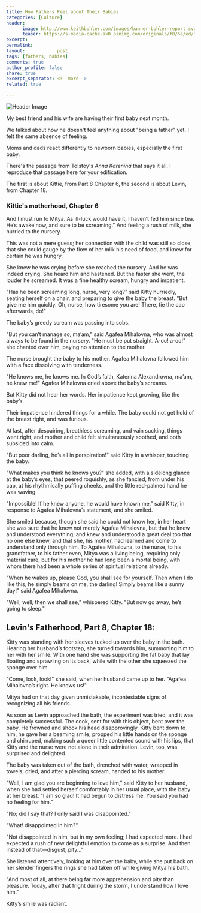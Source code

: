 ```yaml
---
title: How Fathers Feel about Their Babies
categories: [Culture]
header:
      image: http://www.keithbuhler.com/images/banner-buhler-report.svg
      teaser: https://s-media-cache-ak0.pinimg.com/originals/f0/5a/ed/f05aed3c4a6706923852b36b165290bb.jpg
excerpt: 
permalink: 
layout:            post
tags: [fathers, babies]
comments: true
author_profile: false
share: true
excerpt_separator: <!--more-->
related: true

---
```


![Header Image](https://s-media-cache-ak0.pinimg.com/originals/f0/5a/ed/f05aed3c4a6706923852b36b165290bb.jpg)


My best friend and his wife are having their first baby next month. 

We talked about how he doesn't feel anything about "being a father" yet. I felt the same absence of feeling. 

Moms and dads react differently to newborn babies, especially the first baby. 

There's the passage from Tolstoy's _Anna Karenina_ that says it all. I reproduce that passage here for your edification.

The first is about Kittie, from Part 8 Chapter 6, the second is about Levin, from Chapter 18. 


<!--more-->

### Kittie's motherhood, Chapter 6

And I must run to Mitya. As ill-luck would have it, I haven’t fed him since tea. He’s awake now, and sure to be screaming." And feeling a rush of milk, she hurried to the nursery.

This was not a mere guess; her connection with the child was still so close, that she could gauge by the flow of her milk his need of food, and knew for certain he was hungry.

She knew he was crying before she reached the nursery. And he was indeed crying. She heard him and hastened. But the faster she went, the louder he screamed. It was a fine healthy scream, hungry and impatient.

"Has he been screaming long, nurse, very long?" said Kitty hurriedly, seating herself on a chair, and preparing to give the baby the breast. "But give me him quickly. Oh, nurse, how tiresome you are! There, tie the cap afterwards, do!"

The baby’s greedy scream was passing into sobs.

"But you can’t manage so, ma’am," said Agafea Mihalovna, who was almost always to be found in the nursery. "He must be put straight. A-oo! a-oo!" she chanted over him, paying no attention to the mother.

The nurse brought the baby to his mother. Agafea Mihalovna followed him with a face dissolving with tenderness.

"He knows me, he knows me. In God’s faith, Katerina Alexandrovna, ma’am, he knew me!" Agafea Mihalovna cried above the baby’s screams.

But Kitty did not hear her words. Her impatience kept growing, like the baby’s.

Their impatience hindered things for a while. The baby could not get hold of the breast right, and was furious.

At last, after despairing, breathless screaming, and vain sucking, things went right, and mother and child felt simultaneously soothed, and both subsided into calm.

"But poor darling, he’s all in perspiration!" said Kitty in a whisper, touching the baby.

"What makes you think he knows you?" she added, with a sidelong glance at the baby’s eyes, that peered roguishly, as she fancied, from under his cap, at his rhythmically puffing cheeks, and the little red-palmed hand he was waving.

"Impossible! If he knew anyone, he would have known me," said Kitty, in response to Agafea Mihalovna’s statement, and she smiled.

She smiled because, though she said he could not know her, in her heart she was sure that he knew not merely Agafea Mihalovna, but that he knew and understood everything, and knew and understood a great deal too that no one else knew, and that she, his mother, had learned and come to understand only through him. To Agafea Mihalovna, to the nurse, to his grandfather, to his father even, Mitya was a living being, requiring only material care, but for his mother he had long been a mortal being, with whom there had been a whole series of spiritual relations already.

"When he wakes up, please God, you shall see for yourself. Then when I do like this, he simply beams on me, the darling! Simply beams like a sunny day!" said Agafea Mihalovna.

"Well, well; then we shall see," whispered Kitty. "But now go away, he’s going to sleep."




## Levin's Fatherhood, Part 8, Chapter 18: 

Kitty was standing with her sleeves tucked up over the baby in the bath. Hearing her husband’s footstep, she turned towards him, summoning him to her with her smile. With one hand she was supporting the fat baby that lay floating and sprawling on its back, while with the other she squeezed the sponge over him.

"Come, look, look!" she said, when her husband came up to her. "Agafea Mihalovna’s right. He knows us!"

Mitya had on that day given unmistakable, incontestable signs of recognizing all his friends.

As soon as Levin approached the bath, the experiment was tried, and it was completely successful. The cook, sent for with this object, bent over the baby. He frowned and shook his head disapprovingly. Kitty bent down to him, he gave her a beaming smile, propped his little hands on the sponge and chirruped, making such a queer little contented sound with his lips, that Kitty and the nurse were not alone in their admiration. Levin, too, was surprised and delighted.

The baby was taken out of the bath, drenched with water, wrapped in towels, dried, and after a piercing scream, handed to his mother.

"Well, I am glad you are beginning to love him," said Kitty to her husband, when she had settled herself comfortably in her usual place, with the baby at her breast. "I am so glad! It had begun to distress me. You said you had no feeling for him."

"No; did I say that? I only said I was disappointed."

"What! disappointed in him?"

"Not disappointed in him, but in my own feeling; I had expected more. I had expected a rush of new delightful emotion to come as a surprise. And then instead of that—disgust, pity..."

She listened attentively, looking at him over the baby, while she put back on her slender fingers the rings she had taken off while giving Mitya his bath.


"And most of all, at there being far more apprehension and pity than pleasure. Today, after that fright during the storm, I understand how I love him."

Kitty’s smile was radiant.


